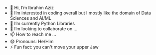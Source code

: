 - 👋 Hi, I’m Ibrahim Aziz
- 👀 I’m interested in coding overall but I mostly like the domain of Data Sciences and AI/ML
- 🌱 I’m currently Python Libraries
- 💞️ I’m looking to collaborate on ...
- 📫 How to reach me ...
- 😄 Pronouns: He/Him
- ⚡ Fun fact: you can't move your upper Jaw

<!---
ibrahimaziz10/ibrahimaziz10 is a ✨ special ✨ repository because its `README.md` (this file) appears on your GitHub profile.
You can click the Preview link to take a look at your changes.
--->
